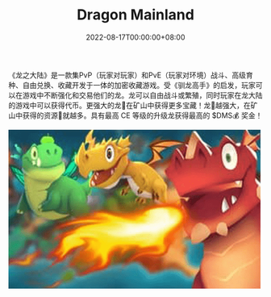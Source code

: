 ﻿---
title: "Dragon Mainland"
description: "龙之大陆是一款PvP（玩家对玩家）和PvE（玩家对环境）战斗的加密收集游戏"
date: 2022-08-17T00:00:00+08:00
lastmod: 2022-08-17T00:00:00+08:00
draft: false
authors: ["boogArno"]
featuredImage: "dragon-mainland.png"
tags: ["NFT Games","Dragon Mainland"]
categories: ["nfts"]
nfts: ["NFT Games"]
blockchain: "BSC"
website: "https://dragonmainland.io/"
twitter: "https://twitter.com/DragonMainland"
discord: "https://discord.com/invite/BHysnZgJVS"
telegram: "https://t.me/dragon_mainland"
github: ""
youtube: "https://www.youtube.com/channel/UCQaTBCOp-KZ-lgH9V6BJo7Q"
twitch: ""
facebook: ""
instagram: ""
reddit: "https://www.reddit.com/r/DragonMainland"
medium: "https://medium.com/@dragonmainland"
steam: ""
gitbook: ""
googleplay: ""
appstore: ""
status: "Live"
weight: 
lightgallery: true
toc: true
pinned: false
recommend: false
recommend1: false
---
《龙之大陆》是一款集PvP（玩家对玩家）和PvE（玩家对环境）战斗、高级育种、自由兑换、收藏开发于一体的加密收藏游戏。受《驯龙高手》的启发，玩家可以在游戏中不断强化和交易他们的龙。龙可以自由战斗或繁殖，同时玩家在龙大陆的游戏中可以获得代币。更强大的龙🐉在矿山中获得更多宝藏！龙🐉越强大，在矿山中获得的资源💎就越多。具有最高 CE 等级的升级龙获得最高的 $DMS💰 奖金！

![dragonmainland-dapp-games-bsc-image1-500x315_c49f3c091b08720a4709e004b8d52b9b](dragonmainland-dapp-games-bsc-image1-500x315_c49f3c091b08720a4709e004b8d52b9b.png)

